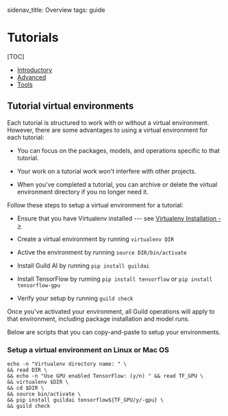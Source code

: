 sidenav_title: Overview
tags: guide

# Tutorials

[TOC]

- [Introductory](category:/docs/tutorials/#intro)
- [Advanced](category:/docs/tutorials/#advanced)
- [Tools](category:/docs/tutorials/#tools)

## Tutorial virtual environments

Each tutorial is structured to work with or without a virtual
environment. However, there are some advantages to using a virtual
environment for each tutorial:

- You can focus on the packages, models, and operations specific to
  that tutorial.

- Your work on a tutorial work won't interfere with other projects.

- When you've completed a tutorial, you can archive or delete the
  virtual environment directory if you no longer need it.

Follow these steps to setup a virtual environment for a tutorial:

- Ensure that you have Virtualenv installed --- see [Virtualenv
  Installation ->](https://virtualenv.pypa.io/en/stable/installation/)

- Create a virtual environment by running ``virtualenv DIR``

- Active the environment by running ``source DIR/bin/activate``

- Install Guild AI by running ``pip install guildai``

- Install TensorFlow by running ``pip install tensorflow`` or ``pip
  install tensorflow-gpu``

- Verify your setup by running ``guild check``

Once you've activated your environment, all Guild operations will
apply to that environment, including package installation and model
runs.

Below are scripts that you can copy-and-paste to setup your
environments.

### Setup a virtual environment on Linux or Mac OS

``` command
echo -n "Virtualenv directory name: " \
&& read DIR \
&& echo -n "Use GPU enabled TensorFlow: (y/n) " && read TF_GPU \
&& virtualenv $DIR \
&& cd $DIR \
&& source bin/activate \
&& pip install guildai tensorflow${TF_GPU/y/-gpu} \
&& guild check
```
